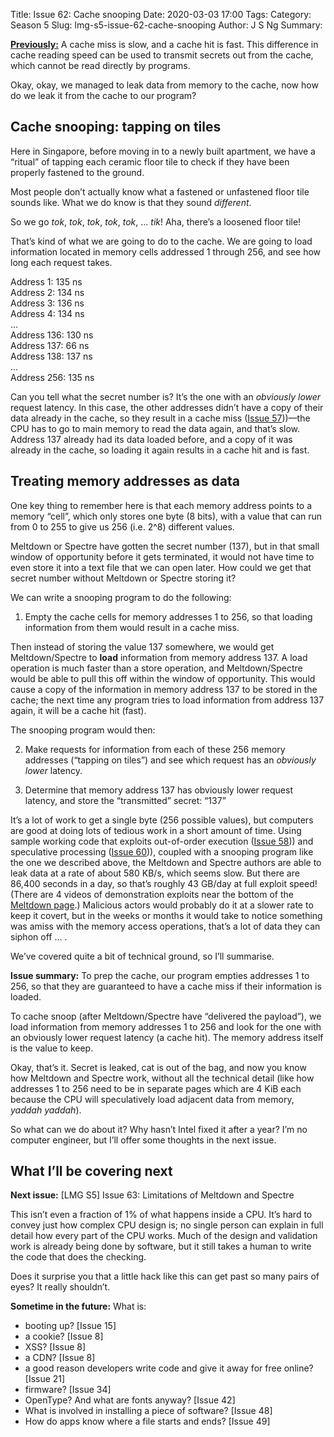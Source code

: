 Title: Issue 62: Cache snooping
Date: 2020-03-03 17:00
Tags: 
Category: Season 5
Slug: lmg-s5-issue-62-cache-snooping
Author: J S Ng
Summary: 

[**Previously:**](https://buttondown.email/laymansguide/archive/) A cache miss is slow, and a cache hit is fast. This difference in cache reading speed can be used to transmit secrets out from the cache, which cannot be read directly by programs.

Okay, okay, we managed to leak data from memory to the cache, now how do we leak it from the cache to our program?

## Cache snooping: tapping on tiles

Here in Singapore, before moving in to a newly built apartment, we have a “ritual” of tapping each ceramic floor tile to check if they have been properly fastened to the ground.

Most people don’t actually know what a fastened or unfastened floor tile sounds like. What we do know is that they sound *different*.

So we go *tok*, *tok*, *tok*, *tok*, *tok*, … *tik*! Aha, there’s a loosened floor tile!

That’s kind of what we are going to do to the cache. We are going to load information located in memory cells addressed 1 through 256, and see how long each request takes.

Address 1: 135 ns  
Address 2: 134 ns  
Address 3: 136 ns  
Address 4: 134 ns  
…  
Address 136: 130 ns  
Address 137: 66 ns  
Address 138: 137 ns  
…  
Address 256: 135 ns

Can you tell what the secret number is? It’s the one with an *obviously lower* request latency. In this case, the other addresses didn’t have a copy of their data already in the cache, so they result in a cache miss ([Issue 57]({filename}/season5/issue057/issue057.md)))—the CPU has to go to main memory to read the data again, and that’s slow. Address 137 already had its data loaded before, and a copy of it was already in the cache, so loading it again results in a cache hit and is fast.

## Treating memory addresses as data

One key thing to remember here is that each memory address points to a memory “cell”, which only stores one byte (8 bits), with a value that can run from 0 to 255 to give us 256 (i.e. 2^8) different values.

Meltdown or Spectre have gotten the secret number (137), but in that small window of opportunity before it gets terminated, it would not have time to even store it into a text file that we can open later. How could we get that secret number without Meltdown or Spectre storing it?

We can write a snooping program to do the following:

1) Empty the cache cells for memory addresses 1 to 256, so that loading information from them would result in a cache miss.

Then instead of storing the value 137 somewhere, we would get Meltdown/Spectre to **load** information from memory address 137. A load operation is much faster than a store operation, and Meltdown/Spectre would be able to pull this off within the window of opportunity. This would cause a copy of the information in memory address 137 to be stored in the cache; the next time any program tries to load information from address 137 again, it will be a cache hit (fast).

The snooping program would then:

2) Make requests for information from each of these 256 memory addresses (“tapping on tiles”) and see which request has an *obviously lower* latency.

3) Determine that memory address 137 has obviously lower request latency, and store the “transmitted” secret: “137”

It’s a lot of work to get a single byte (256 possible values), but computers are good at doing lots of tedious work in a short amount of time. Using sample working code that exploits out-of-order execution ([Issue 58]({filename}/season5/issue058/issue058.md))) and speculative processing ([Issue 60]({filename}/season5/issue060/issue060.md))), coupled with a snooping program like the one we described above, the Meltdown and Spectre authors are able to leak data at a rate of about 580 KB/s, which seems slow. But there are 86,400 seconds in a day, so that’s roughly 43 GB/day at full exploit speed! (There are 4 videos of demonstration exploits near the bottom of the [Meltdown page](https://meltdownattack.com/).) Malicious actors would probably do it at a slower rate to keep it covert, but in the weeks or months it would take to notice something was amiss with the memory access operations, that’s a lot of data they can siphon off … .

We’ve covered quite a bit of technical ground, so I’ll summarise.

**Issue summary:**
To prep the cache, our program empties addresses 1 to 256, so that they are guaranteed to have a cache miss if their information is loaded.

To cache snoop (after Meltdown/Spectre have “delivered the payload”), we load information from memory addresses 1 to 256 and look for the one with an obviously lower request latency (a cache hit). The memory address itself is the value to keep.

Okay, that’s it. Secret is leaked, cat is out of the bag, and now you know how Meltdown and Spectre work, without all the technical detail (like how addresses 1 to 256 need to be in separate pages which are 4 KiB each because the CPU will speculatively load adjacent data from memory, *yaddah yaddah*).

So what can we do about it? Why hasn’t Intel fixed it after a year? I’m no computer engineer, but I’ll offer some thoughts in the next issue.

## What I’ll be covering next

**Next issue:** [LMG S5] Issue 63: Limitations of Meltdown and Spectre

This isn’t even a fraction of 1% of what happens inside a CPU. It’s hard to convey just how complex CPU design is; no single person can explain in full detail how every part of the CPU works. Much of the design and validation work is already being done by software, but it still takes a human to write the code that does the checking.

Does it surprise you that a little hack like this can get past so many pairs of eyes? It really shouldn’t.

**Sometime in the future:** What is:

- booting up? [Issue 15]
- a cookie? [Issue 8]
- XSS? [Issue 8]
- a CDN? [Issue 8]
- a good reason developers write code and give it away for free online? [Issue 21]
- firmware? [Issue 34]
- OpenType? And what are fonts anyway? [Issue 42]
- What is involved in installing a piece of software? [Issue 48]
- How do apps know where a file starts and ends? [Issue 49]
